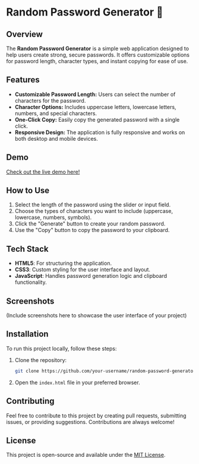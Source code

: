 # Random Password Generator 🔐

## Overview
The **Random Password Generator** is a simple web application designed to help users create strong, secure passwords. It offers customizable options for password length, character types, and instant copying for ease of use.

## Features
- **Customizable Password Length:** Users can select the number of characters for the password.
- **Character Options:** Includes uppercase letters, lowercase letters, numbers, and special characters.
- **One-Click Copy:** Easily copy the generated password with a single click.
- **Responsive Design:** The application is fully responsive and works on both desktop and mobile devices.
  
## Demo
[Check out the live demo here!](#)

## How to Use
1. Select the length of the password using the slider or input field.
2. Choose the types of characters you want to include (uppercase, lowercase, numbers, symbols).
3. Click the "Generate" button to create your random password.
4. Use the "Copy" button to copy the password to your clipboard.

## Tech Stack
- **HTML5**: For structuring the application.
- **CSS3**: Custom styling for the user interface and layout.
- **JavaScript**: Handles password generation logic and clipboard functionality.

## Screenshots
(Include screenshots here to showcase the user interface of your project)

## Installation
To run this project locally, follow these steps:
1. Clone the repository:
    ```bash
    git clone https://github.com/your-username/random-password-generator.git
    ```
2. Open the `index.html` file in your preferred browser.

## Contributing
Feel free to contribute to this project by creating pull requests, submitting issues, or providing suggestions. Contributions are always welcome!

## License
This project is open-source and available under the [MIT License](LICENSE).
